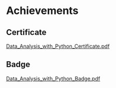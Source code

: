 

# Achievements
## Certificate
[Data_Analysis_with_Python_Certificate.pdf](https://prod-files-secure.s3.us-west-2.amazonaws.com/03e82b26-cccb-4906-bb56-adabcbdc0655/1aa3a050-2338-4a85-85d5-899bad17a31c/Data_Analysis_with_Python_Certificate.pdf?X-Amz-Algorithm=AWS4-HMAC-SHA256&X-Amz-Content-Sha256=UNSIGNED-PAYLOAD&X-Amz-Credential=ASIAZI2LB4663IQUEFV7%2F20250130%2Fus-west-2%2Fs3%2Faws4_request&X-Amz-Date=20250130T111302Z&X-Amz-Expires=3600&X-Amz-Security-Token=IQoJb3JpZ2luX2VjEJv%2F%2F%2F%2F%2F%2F%2F%2F%2F%2FwEaCXVzLXdlc3QtMiJHMEUCIQCeIWS%2BbuZg7bI1EIu%2Fzeo6mx0XE6%2BKiN3Ojyl0BHjvcwIgb%2FB0pi7geSj0ylJw1%2B3xBF7ypyE9BwBMg%2BjGz6tCRwsqiAQIpP%2F%2F%2F%2F%2F%2F%2F%2F%2F%2FARAAGgw2Mzc0MjMxODM4MDUiDDsz0Z075i2CQatjmyrcAw2yi6xzuS8mcWxH9TqU21g194qrXuudTs42Q0JXfwYq%2BSZHA17L1pncUHRi%2BADh7t95aXLNgb5LnSNOPk9h1XFhialz6P62QgkzrcjqrwjvJyyKSZaPAblxiOrCLZMYzB9%2BxWeMg%2FM5wkGXTvd1envwrDH%2Fvm7jNGLOdAjsnV7BrBAF%2BzIvdjzXzCV0yvngoAyfp5wCye7ZNY7Hbt2EcnIb4qM7Jg3cKHeL1rkAko0V6Fd0rWWCqtdMdDrVCHUtukJ%2FTDJVPlG6HTAtrkhZS3XafN2JqOuq4XIjmOcoV2dywsxfMRRVIRumjDK%2F5P2H%2FFnEoPic1Nn3aF4CWL6hyFlJt7wmwz6IF97vTI%2Bptv7BKXaLjnXtW90pLgEBmM7zyrAeKAAA4Q%2FH9vM3awKhWTqQCiUKza1NLGYeHS8o0lF4%2BLqrJbOMebBHnS6dHM9VpmqfbVxhis9lWHMmEONhYndyB46UWGGyXTPlcnnV4URkgCENhEQc6e24SOnnCFfmyNJJ7%2BYFdNvo2DyeS3T%2BKYls6vkIHG5m5brTPIdaRpTxPRgt2cRJQ%2BB%2Fc1a1KUAXddhlsJqPg292ylp%2FBFn0vM%2FL5F7SWXkUY3yu2cUBY5%2F5RDQm9IX9TLDmbwUAMLSo7bwGOqUBmTk9S4363ONbRyrWJwhaCC4SF%2BWTADGSGPOTygXXU9mJ%2F1%2BC56k0GIuxAo41EfU5WgxfC73EKU4Xs2JiIbyCiJEgciMmYR0Es0k1hybmKsN1WOsIeEsLW%2FxCPMnua2F9RJiRhyR8FOdgr1WSo7fmPDNGut%2Fzp9QlS5suRGHdKQG2qCtYssR%2BsbzN4xehzG9UsWjy32GC9EOq%2Be40AD2GZbWN1N5c&X-Amz-Signature=cd63e24be0dc17b0b6e7d799a788612b80281884bbbb345278ef73c82c872ae1&X-Amz-SignedHeaders=host&x-id=GetObject)
## Badge
[Data_Analysis_with_Python_Badge.pdf](https://prod-files-secure.s3.us-west-2.amazonaws.com/03e82b26-cccb-4906-bb56-adabcbdc0655/4fa9bcf8-b584-40dd-8775-c0bfadf6a6f0/Data_Analysis_with_Python_Badge.pdf?X-Amz-Algorithm=AWS4-HMAC-SHA256&X-Amz-Content-Sha256=UNSIGNED-PAYLOAD&X-Amz-Credential=ASIAZI2LB4663IQUEFV7%2F20250130%2Fus-west-2%2Fs3%2Faws4_request&X-Amz-Date=20250130T111302Z&X-Amz-Expires=3600&X-Amz-Security-Token=IQoJb3JpZ2luX2VjEJv%2F%2F%2F%2F%2F%2F%2F%2F%2F%2FwEaCXVzLXdlc3QtMiJHMEUCIQCeIWS%2BbuZg7bI1EIu%2Fzeo6mx0XE6%2BKiN3Ojyl0BHjvcwIgb%2FB0pi7geSj0ylJw1%2B3xBF7ypyE9BwBMg%2BjGz6tCRwsqiAQIpP%2F%2F%2F%2F%2F%2F%2F%2F%2F%2FARAAGgw2Mzc0MjMxODM4MDUiDDsz0Z075i2CQatjmyrcAw2yi6xzuS8mcWxH9TqU21g194qrXuudTs42Q0JXfwYq%2BSZHA17L1pncUHRi%2BADh7t95aXLNgb5LnSNOPk9h1XFhialz6P62QgkzrcjqrwjvJyyKSZaPAblxiOrCLZMYzB9%2BxWeMg%2FM5wkGXTvd1envwrDH%2Fvm7jNGLOdAjsnV7BrBAF%2BzIvdjzXzCV0yvngoAyfp5wCye7ZNY7Hbt2EcnIb4qM7Jg3cKHeL1rkAko0V6Fd0rWWCqtdMdDrVCHUtukJ%2FTDJVPlG6HTAtrkhZS3XafN2JqOuq4XIjmOcoV2dywsxfMRRVIRumjDK%2F5P2H%2FFnEoPic1Nn3aF4CWL6hyFlJt7wmwz6IF97vTI%2Bptv7BKXaLjnXtW90pLgEBmM7zyrAeKAAA4Q%2FH9vM3awKhWTqQCiUKza1NLGYeHS8o0lF4%2BLqrJbOMebBHnS6dHM9VpmqfbVxhis9lWHMmEONhYndyB46UWGGyXTPlcnnV4URkgCENhEQc6e24SOnnCFfmyNJJ7%2BYFdNvo2DyeS3T%2BKYls6vkIHG5m5brTPIdaRpTxPRgt2cRJQ%2BB%2Fc1a1KUAXddhlsJqPg292ylp%2FBFn0vM%2FL5F7SWXkUY3yu2cUBY5%2F5RDQm9IX9TLDmbwUAMLSo7bwGOqUBmTk9S4363ONbRyrWJwhaCC4SF%2BWTADGSGPOTygXXU9mJ%2F1%2BC56k0GIuxAo41EfU5WgxfC73EKU4Xs2JiIbyCiJEgciMmYR0Es0k1hybmKsN1WOsIeEsLW%2FxCPMnua2F9RJiRhyR8FOdgr1WSo7fmPDNGut%2Fzp9QlS5suRGHdKQG2qCtYssR%2BsbzN4xehzG9UsWjy32GC9EOq%2Be40AD2GZbWN1N5c&X-Amz-Signature=e1db22967d4732daa433b9c8fb8c6b5abca6eda4a5d337493f09bfbdba339fe9&X-Amz-SignedHeaders=host&x-id=GetObject)
